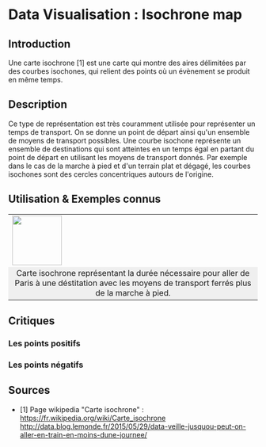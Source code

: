 # Data Visualisation : Isochrone map

## Introduction
Une carte isochrone [1] est une carte qui montre des aires délimitées par des courbes isochones, qui relient des points où un évènement se produit en même temps.
## Description
Ce type de représentation est très couramment utilisée pour représenter un temps de transport. On se donne un point de départ ainsi qu'un ensemble de moyens de transport possibles. Une courbe isochone représente un ensemble de destinations qui sont atteintes en un temps égal en partant du point de départ en utilisant les moyens de transport donnés. Par exemple dans le cas de la marche à pied et d'un terrain plat et dégagé, les courbes isochones sont des cercles concentriques autours de l'origine. 

## Utilisation & Exemples connus



<table border="0">
  <tr>
    <td>
      <img src="http://data.blog.lemonde.fr/files/2015/05/paris_madrid_blogdata.png" style="width: 100px;">
    </td>
  </tr>
  <tr>
    <td align="center" bgcolor="EFEFEF">
      Carte isochrone représentant la durée nécessaire pour aller de Paris à une déstitation avec les moyens de transport ferrés plus de la marche à pied. 
    </td>
  </tr>
</table>

## Critiques
### Les points positifs


### Les points négatifs


## Sources
* [1] Page wikipedia "Carte isochrone" : https://fr.wikipedia.org/wiki/Carte_isochrone
http://data.blog.lemonde.fr/2015/05/29/data-veille-jusquou-peut-on-aller-en-train-en-moins-dune-journee/

